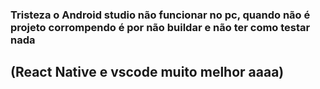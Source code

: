 ### Tristeza o Android studio não funcionar no pc, quando não é projeto corrompendo é por não buildar e não ter como testar nada
## (React Native e vscode muito melhor aaaa)
